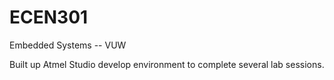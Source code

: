 # ECEN301
Embedded Systems -- VUW

Built up Atmel Studio develop environment to complete several lab sessions.
